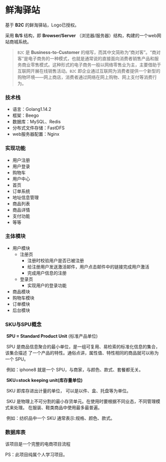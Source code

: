 # 鲜淘驿站

基于 **B2C** 的鲜淘驿站，Logo已授权。

采用 **B/S** 结构，即 **Browser/Server** （浏览器/服务器）结构，构建的一个web网站商城系统。

> `B2C` 是 **Business-to-Customer** 的缩写，而其中文简称为“商对客”。“商对客”是电子商务的一种模式，也就是通常说的直接面向消费者销售产品和服务商业零售模式。这种形式的电子商务一般以网络零售业为主，主要借助于互联网开展在线销售活动。`B2C` 即企业通过互联网为消费者提供一个新型的购物环境——网上商店，消费者通过网络在网上购物、网上支付等消费行为。 

### 技术栈

- 语言：Golang1.14.2
- 框架：Beego
- 数据库：MySQL、Redis
- 分布式文件存储：FastDFS
- web服务器配置：Nginx

### 实现功能

- 用户注册
- 用户登录
- 购物车
- 用户中心
- 首页
- 订单系统
- 地址信息管理
- 商品列表
- 商品详情
- 支付功能
- 等等

### 主体模块

- 用户模块
  - 注册页
    - 注册时校验用户是否已被注册
    - 给注册用户发送激活邮件，用户点击邮件中的链接完成用户激活
    - 完成用户信息的注册
  - 登录页
    - 实现用户的登录功能
- 商品模块
- 购物车模块
- 订单模块
- 后台模块



### SKU与SPU概念

​		**SPU = Standard Product Unit** (标准产品单位)

​		SPU 是商品信息聚合的最小单位，是一组可复用、易检索的标准化信息的集合，该集合描述 了一个产品的特性。通俗点讲，属性值、特性相同的商品就可以称为一个 SPU。 

​		例如：iphone8 就是一个 SPU，与商家，与颜色、款式、套餐都无关。

​		**SKU=stock keeping unit(**库存量单位**)** 

​		SKU 即库存进出计量的单位， 可以是以件、盒、托盘等为单位。 

​		SKU 是物理上不可分割的最小存货单元。在使用时要根据不同业态，不同管理模式来处理。 在服装、鞋类商品中使用最多最普遍。 

​		例如：纺织品中一个 SKU 通常表示:规格、颜色、款式。

### 数据库表











该项目是一个完整的电商项目流程

PS：此项目纯属个人学习项目。